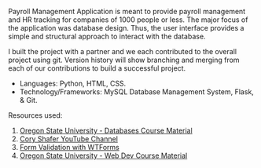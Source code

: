 
Payroll Management Application is meant to provide payroll management and HR tracking for companies of 1000 people or less. The major focus of the application was database design. Thus, the user interface provides a simple and structural approach to interact with the database.

I built the project with a partner and we each contributed to the overall project using git. Version history will show branching and merging from each of our contributions to build a successful project.

+ Languages: Python, HTML, CSS.
+ Technology/Frameworks: MySQL Database Management System, Flask, & Git.

Resources used:
1. [Oregon State University - Databases Course Material](https://canvas.oregonstate.edu/courses/1830239/assignments/syllabus)
2. [Cory Shafer YouTube Channel](https://www.youtube.com/playlist?list=PL-osiE80TeTs4UjLw5MM6OjgkjFeUxCYH)
3. [Form Validation with WTForms](https://flask.palletsprojects.com/en/2.0.x/patterns/wtforms/)
4. [Oregon State University - Web Dev Course Material](https://canvas.oregonstate.edu/courses/1822080/assignments/syllabus)
